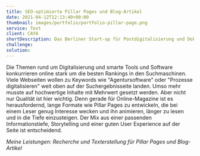 ```yaml
---
title: SEO-optimierte Pillar Pages und Blog-Artikel
date: 2021-04-12T12:13:40+00:00
thumbnail: images/portfolio/portfolio-pillar-page.png
service: Text
client: CAYA
shortDescription: Das Berliner Start-up für Postdigitalisierung und Dokumentenmanagement, CAYA, möchte seine Zielgruppe mit Content und Informationen rund um die digitale Transformation unterstützen. Um auch über die organische Suche besser gefunden zu werden, setzt CAYA auf umfassende und SEO-optimierte Pillar Pages sowie hilfreiche Blog-Artikel. 
challenge: 
solution: 
---
```

Die Themen rund um Digitalisierung und smarte Tools und Software konkurrieren online stark um die besten Rankings in den Suchmaschinen. Viele Webseiten wollen zu Keywords wie "Agentursoftware" oder "Prozesse digitalisieren" weit oben auf der Suchergebnisseite landen. Umso mehr musste auf hochwertige Inhalte mit Mehrwert gesetzt werden. Aber nicht nur Qualität ist hier wichtig. Denn gerade für Online-Magazine ist es herausfordernd, lange Formate wie Pillar Pages zu entwickeln, die bei einem Leser genug Interesse wecken und ihn animieren, länger zu lesen und in die Tiefe einzusteigen. Der Mix aus einer passenden Informationstiefe, Storytelling und einer guten User Experience auf der Seite ist entscheidend.  

*Meine Leistungen: Recherche und Texterstellung für Pillar Pages und Blog-Artikel*

